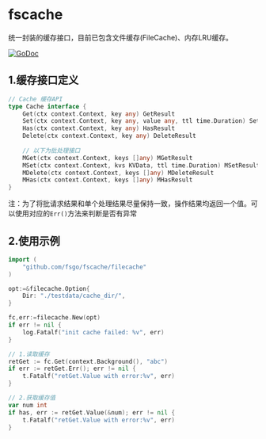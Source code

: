 # fscache

统一封装的缓存接口，目前已包含文件缓存(FileCache)、内存LRU缓存。

[![GoDoc](https://pkg.go.dev/badge/github.com/fsgo/fscache)](https://pkg.go.dev/github.com/fsgo/fscache)

## 1.缓存接口定义
```go
// Cache 缓存API
type Cache interface {
    Get(ctx context.Context, key any) GetResult
    Set(ctx context.Context, key any, value any, ttl time.Duration) SetResult
    Has(ctx context.Context, key any) HasResult
    Delete(ctx context.Context, key any) DeleteResult
    
    // 以下为批处理接口
    MGet(ctx context.Context, keys []any) MGetResult
    MSet(ctx context.Context, kvs KVData, ttl time.Duration) MSetResult
    MDelete(ctx context.Context, keys []any) MDeleteResult
    MHas(ctx context.Context, keys []any) MHasResult
}
```
注：为了将批请求结果和单个处理结果尽量保持一致，操作结果均返回一个值。可以使用对应的`Err()`方法来判断是否有异常


## 2.使用示例
```go
import (
    "github.com/fsgo/fscache/filecache"
)

opt:=&filecache.Option{
    Dir: "./testdata/cache_dir/",
}

fc,err:=filecache.New(opt)
if err != nil {
    log.Fatalf("init cache failed: %v", err)
}

// 1.读取缓存
retGet := fc.Get(context.Background(), "abc")
if err := retGet.Err(); err != nil {
    t.Fatalf("retGet.Value with error:%v", err)
}

// 2.获取缓存值
var num int
if has, err := retGet.Value(&num); err != nil {
    t.Fatalf("retGet.Value with error:%v", err)
}
```